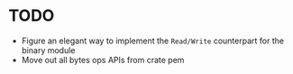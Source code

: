 # TODO
- Figure an elegant way to implement the `Read/Write` counterpart for the binary module
- Move out all bytes ops APIs from crate pem
